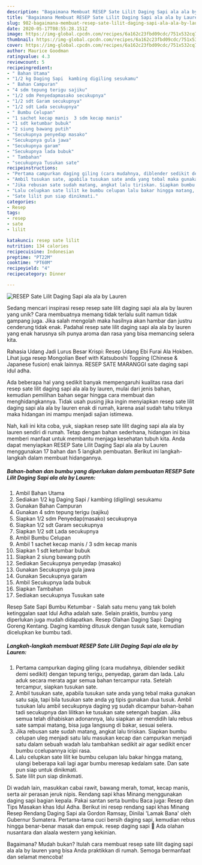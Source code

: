 ```yaml
---
description: "Bagaimana Membuat RESEP Sate Lilit Daging Sapi ala ala by Lauren Anti Gagal"
title: "Bagaimana Membuat RESEP Sate Lilit Daging Sapi ala ala by Lauren Anti Gagal"
slug: 982-bagaimana-membuat-resep-sate-lilit-daging-sapi-ala-ala-by-lauren-anti-gagal
date: 2020-05-17T08:55:28.151Z
image: https://img-global.cpcdn.com/recipes/6a162c23fbd09cdc/751x532cq70/resep-sate-lilit-daging-sapi-ala-ala-by-lauren-foto-resep-utama.jpg
thumbnail: https://img-global.cpcdn.com/recipes/6a162c23fbd09cdc/751x532cq70/resep-sate-lilit-daging-sapi-ala-ala-by-lauren-foto-resep-utama.jpg
cover: https://img-global.cpcdn.com/recipes/6a162c23fbd09cdc/751x532cq70/resep-sate-lilit-daging-sapi-ala-ala-by-lauren-foto-resep-utama.jpg
author: Maurice Goodman
ratingvalue: 4.3
reviewcount: 5
recipeingredient:
- " Bahan Utama"
- "1/2 kg Daging Sapi  kambing digiling sesukamu"
- " Bahan Campuran"
- "4 sdm tepung terigu sajiku"
- "1/2 sdm Penyedapmasako secukupnya"
- "1/2 sdt Garam secukupnya"
- "1/2 sdt Lada secukupnya"
- " Bumbu Celupan"
- "1 sachet kecap manis  3 sdm kecap manis"
- "1 sdt ketumbar bubuk"
- "2 siung bawang putih"
- "Secukupnya penyedap masako"
- "Secukupnya gula jawa"
- "Secukupnya garam"
- "Secukupnya lada bubuk"
- " Tambahan"
- "secukupnya Tusukan sate"
recipeinstructions:
- "Pertama campurkan daging giling (cara mudahnya, diblender sedikit demi sedikit) dengan tepung terigu, penyedap, garam dan lada. Lalu aduk secara merata agar semua bahan tercampur rata. Setelah tercampur, siapkan tusukan sate."
- "Ambil tusukan sate, apabila tusukan sate anda yang tebal maka gunakan satu saja, tapi bila tusukan sate anda yg tipis gunakan dua tusuk. Ambil tusukan lalu ambil secukupnya daging yg sudah dicampur bahan-bahan tadi secukupnya dan lilitkan ke tusukan sate setengah bagian. Jika semua telah dihabiskan adonannya, lalu siapkan air mendidih lalu rebus sate sampai matang, bisa juga langsung di bakar, sesuai selera."
- "Jika rebusan sate sudah matang, angkat lalu tiriskan. Siapkan bumbu celupan uleg menjadi satu lalu masukan kecap dan campurkan menjadi satu dalam sebuah wadah lalu tambahkan sedikit air agar sedikit encer bumbu ccelupannya icipi rasa."
- "Lalu celupkan sate lilit ke bumbu celupan lalu bakar hingga matang, ulangi beberapa kali lagi agar bumbu meresap kedalam sate. Dan sate pun siap untuk dinikmati."
- "Sate lilit pun siap dinikmati."
categories:
- Resep
tags:
- resep
- sate
- lilit

katakunci: resep sate lilit 
nutrition: 134 calories
recipecuisine: Indonesian
preptime: "PT22M"
cooktime: "PT60M"
recipeyield: "4"
recipecategory: Dinner

---
```



![RESEP Sate Lilit Daging Sapi ala ala by Lauren](https://img-global.cpcdn.com/recipes/6a162c23fbd09cdc/751x532cq70/resep-sate-lilit-daging-sapi-ala-ala-by-lauren-foto-resep-utama.jpg)

Sedang mencari inspirasi resep resep sate lilit daging sapi ala ala by lauren yang unik? Cara membuatnya memang tidak terlalu sulit namun tidak gampang juga. Jika salah mengolah maka hasilnya akan hambar dan justru cenderung tidak enak. Padahal resep sate lilit daging sapi ala ala by lauren yang enak harusnya sih punya aroma dan rasa yang bisa memancing selera kita.

Rahasia Udang Jadi Lurus Besar Krispi: Resep Udang Ebi Furai Ala Hokben. Lihat juga resep Mongolian Beef with Katsuboshi Topping (Chinese &amp; Japanese fusion) enak lainnya. RESEP SATE MARANGGI sate daging sapi idul adha.

Ada beberapa hal yang sedikit banyak mempengaruhi kualitas rasa dari resep sate lilit daging sapi ala ala by lauren, mulai dari jenis bahan, kemudian pemilihan bahan segar hingga cara membuat dan menghidangkannya. Tidak usah pusing jika ingin menyiapkan resep sate lilit daging sapi ala ala by lauren enak di rumah, karena asal sudah tahu triknya maka hidangan ini mampu menjadi sajian istimewa.


Nah, kali ini kita coba, yuk, siapkan resep sate lilit daging sapi ala ala by lauren sendiri di rumah. Tetap dengan bahan sederhana, hidangan ini bisa memberi manfaat untuk membantu menjaga kesehatan tubuh kita. Anda dapat menyiapkan RESEP Sate Lilit Daging Sapi ala ala by Lauren menggunakan 17 bahan dan 5 langkah pembuatan. Berikut ini langkah-langkah dalam membuat hidangannya.

<!--inarticleads1-->

##### Bahan-bahan dan bumbu yang diperlukan dalam pembuatan RESEP Sate Lilit Daging Sapi ala ala by Lauren:

1. Ambil  Bahan Utama
1. Sediakan 1/2 kg Daging Sapi / kambing (digiling) sesukamu
1. Gunakan  Bahan Campuran
1. Gunakan 4 sdm tepung terigu (sajiku)
1. Siapkan 1/2 sdm Penyedap(masako) secukupnya
1. Siapkan 1/2 sdt Garam secukupnya
1. Siapkan 1/2 sdt Lada secukupnya
1. Ambil  Bumbu Celupan
1. Ambil 1 sachet kecap manis / 3 sdm kecap manis
1. Siapkan 1 sdt ketumbar bubuk
1. Siapkan 2 siung bawang putih
1. Sediakan Secukupnya penyedap (masako)
1. Gunakan Secukupnya gula jawa
1. Gunakan Secukupnya garam
1. Ambil Secukupnya lada bubuk
1. Siapkan  Tambahan
1. Sediakan secukupnya Tusukan sate


Resep Sate Sapi Bumbu Ketumbar - Salah satu menu yang tak boleh ketinggalan saat Idul Adha adalah sate. Selain praktis, bumbu yang diperlukan juga mudah didapatkan. Resep Olahan Daging Sapi: Daging Goreng Kentang. Daging kambing ditusuk dengan tusuk sate, kemudian dicelupkan ke bumbu tadi. 

<!--inarticleads2-->

##### Langkah-langkah membuat RESEP Sate Lilit Daging Sapi ala ala by Lauren:

1. Pertama campurkan daging giling (cara mudahnya, diblender sedikit demi sedikit) dengan tepung terigu, penyedap, garam dan lada. Lalu aduk secara merata agar semua bahan tercampur rata. Setelah tercampur, siapkan tusukan sate.
1. Ambil tusukan sate, apabila tusukan sate anda yang tebal maka gunakan satu saja, tapi bila tusukan sate anda yg tipis gunakan dua tusuk. Ambil tusukan lalu ambil secukupnya daging yg sudah dicampur bahan-bahan tadi secukupnya dan lilitkan ke tusukan sate setengah bagian. Jika semua telah dihabiskan adonannya, lalu siapkan air mendidih lalu rebus sate sampai matang, bisa juga langsung di bakar, sesuai selera.
1. Jika rebusan sate sudah matang, angkat lalu tiriskan. Siapkan bumbu celupan uleg menjadi satu lalu masukan kecap dan campurkan menjadi satu dalam sebuah wadah lalu tambahkan sedikit air agar sedikit encer bumbu ccelupannya icipi rasa.
1. Lalu celupkan sate lilit ke bumbu celupan lalu bakar hingga matang, ulangi beberapa kali lagi agar bumbu meresap kedalam sate. Dan sate pun siap untuk dinikmati.
1. Sate lilit pun siap dinikmati.


Di wadah lain, masukkan cabai rawit, bawang merah, tomat, kecap manis, serta air perasan jeruk nipis. Rendang sapi khas Minang menggunakan daging sapi bagian kepala. Pakai santan serta bumbu Baca juga: Resep dan Tips Masakan khas Idul Adha. Berikut ini resep rendang sapi khas Minang Resep Rendang Daging Sapi ala Gordon Ramsay, Dinilai &#39;Lamak Bana&#39; oleh Gubernur Sumatera. Pertama-tama cuci bersih daging sapi, kemudian rebus hingga benar-benar masak dan empuk. resep daging sapi 🍖 Ada olahan nusantara dan alaala western yang kekinian. 

Bagaimana? Mudah bukan? Itulah cara membuat resep sate lilit daging sapi ala ala by lauren yang bisa Anda praktikkan di rumah. Semoga bermanfaat dan selamat mencoba!
